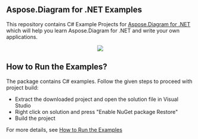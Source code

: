 ## Aspose.Diagram for .NET Examples

This repository contains C# Example Projects for [Aspose.Diagram for .NET](https://products.aspose.com/diagram/net) which will help you learn Aspose.Diagram for .NET and write your own applications.

<p align="center">
  <a title="Download Examples ZIP" href="https://github.com/asposediagram/Aspose_Diagram_NET/archive/master.zip">
	<img src="https://raw.github.com/AsposeExamples/java-examples-dashboard/master/images/downloadZip-Button-Large.png" />
  </a>
</p>

## How to Run the Examples?

The package contains C# examples. Follow the given steps to proceed with project build:

* Extract the downloaded project and open the solution file in Visual Studio
* Right click on solution and press "Enable NuGet package Restore"
* Build the project

For more details, see [How to Run the Examples](https://docs.aspose.com/display/diagramnet/How+to+Run+the+Examples)



